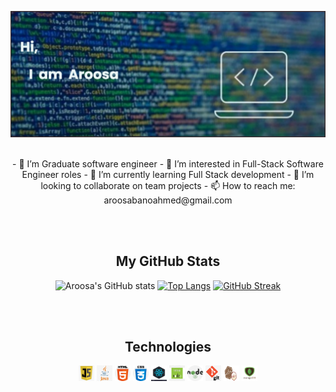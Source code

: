 [![MasterHead](/image/banner.png)](https://github.com/Aroosa-A)
</br></br>
<p align="center">
- 👋 I’m Graduate software engineer - 👀 I’m interested in Full-Stack Software Engineer roles - 🌱 I’m currently learning Full Stack development - 💞️ I’m looking to collaborate on team projects - 📫 How to reach me: aroosabanoahmed@gmail.com
</p>
<!---
Aroosa-A/Aroosa-A is a ✨ special ✨ repository because its `README.md` (this file) appears on your GitHub profile.
You can click the Preview link to take a look at your changes.
--->
</br></br>

<h2 align="center">My GitHub Stats</h2>
<section align="center">

![Aroosa's GitHub stats](https://github-readme-stats.vercel.app/api?username=Aroosa-A&show_icons=true&theme=radical&hide=stars) 
[![Top Langs](https://github-readme-stats.vercel.app/api/top-langs/?username=Aroosa-A&layout=compact&theme=radical)](https://github.com/Aroosa-A/github-readme-stats)
[![GitHub Streak](http://github-readme-streak-stats.herokuapp.com?user=Aroosa-A&theme=radical)](https://github.com/Aroosa-A/streak-stats)
  </section>
</br></br>
<h2 align="center">Technologies</h2>

<section align="center" >
  <img align="center" src="/image/67-678384_transparent-javascript-icon-png-png-download.png" alt="JavaScript" width="25" height="25"/>
  
  <img align="center" src="/image/java.png" alt="Java" width="25" height="25"/>
  
  <img align="center" src="/image/html.png" alt="HTML" width="25" height="25"/>
  
  <img align="center" src="/image/css.png" alt="CSS" width="25" height="25"/>
  
  <img align="center" src="/image/react.jpg" alt="React" width="25" height="25"/>
  
  <img align="center" src="/image/express.png" alt="Express" width="25" height="25"/>
  
  <img align="center" src="/image/node.png" alt="Node.js" width="25" height="25"/>
  
  <img align="center" src="/image/git.png" alt="GitHub" width="25" height="25"/>
  
  <img align="center" src="/image/mocha-chai.png" alt="Mocha & Chai" width="25" height="25"/>
  <img align="center" src="/image/mongodb.png" alt="MongoDB" width="25" height="25"/>
</section>
</br></br>



